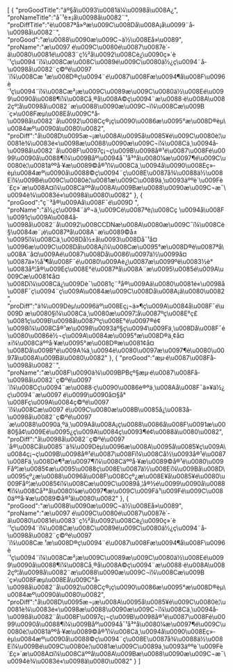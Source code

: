 [
	{
		"proGoodTitle":"äº§å\u0093\u0081ä¼\u0098å\u008A¿",
		"proNameTitle":"å¯¹è±¡å­\u0098å\u0082¨",
		"proDiffTitle":"è\u0087ªå»ºæ\u009C\u008Då\u008A¡å\u0099¨å­\u0098å\u0082¨",
		"proGood":"æ\u0088\u0090æ\u009C¬ä½\u008Eå»\u0089",
		"proName":"æ\u0097 é\u009C\u0080é\u0087\u0087è´­ã\u0080\u0081é\u0083¨ç½²å\u0092\u008Cè¿\u0090ç»´è´¹ç\u0094¨ï¼\u008Cæ\u008C\u0089é\u009C\u0080ä½¿ç\u0094¨å­\u0098å\u0082¨ç©ºé\u0097´ï¼\u008Cæ ¹æ\u008D®ç\u0094¨é\u0087\u008Fæ\u0094¶å\u008F\u0096è´¹ç\u0094¨ï¼\u008Cæ²¡æ\u009C\u0089æ\u009C\u0080ä½\u008Eé\u0099\u0090å\u0088¶ï¼\u008Cå¸®å\u008A©ç\u0094¨æ\u0088·è\u008A\u0082çº¦å­\u0098å\u0082¨æ\u0088\u0090æ\u009C¬ï¼\u008Cæ\u009B´ç»\u008Fæµ\u008Eå\u009C°å­\u0098å\u0082¨å\u0092\u008Cç®¡ç\u0090\u0086æ\u0095°æ\u008D®èµ\u0084æº\u0090ã\u0080\u0082",
		"proDiff":"å\u008D\u0095æ¬¡æ\u008A\u0095å\u0085¥é\u009C\u0080è¦\u0081è¾\u0083é«\u0098æ\u0088\u0090æ\u009C¬ï¼\u008Cä¸\u0094å­\u0098å\u0082¨å\u008F\u0097ç¡¬ç\u009B\u0098å®¹é\u0087\u008Fé\u0099\u0090å\u0088¶ï¼\u009Båº\u0094å¯¹å³°å\u0080¼æ\u0097¶é\u009C\u0080è¦\u0081äººå·¥æ\u0089©å®¹ï¼\u008Cä¸\u0094å\u0090\u008Eç»­èµ\u0084æº\u0090å\u0088©ç\u0094¨ç\u008E\u0087å¾\u0088ä½\u008Eï¼\u009Bé\u009C\u0080è¦\u0081æ\u009C\u0089ä¸\u0093äººè´\u009Fè´£ç»´æ\u008A¤ï¼\u008Cäººå\u008A\u009Bæ\u0088\u0090æ\u009C¬æ¯\u0094è¾\u0083é«\u0098ã\u0080\u0082"
	},
	{
		"proGood":"ç¨³å®\u009Aå\u008F¯é\u009D ",
		"proName":"ä½¿ç\u0094¨äº¬ä¸\u009Cè\u0087ªè¡\u008Cç \u0094å\u008F\u0091ç\u009A\u0084å­\u0098å\u0082¨å\u0092\u008CCDNæ\u008A\u0080æ\u009C¯ï¼\u008Cè§\u0084æ¨¡è\u0087ªå\u008A¨æ\u0089©å±\u0095ï¼\u008Cä¸\u008Då½±å\u0093\u008Då¯¹å¤\u0096æ\u009C\u008Då\u008A¡ï¼\u008Cæ\u0095°æ\u008D®è\u0087ªå\u008A¨å¤\u009Aé\u0087\u008Då\u0086\u0097ä½\u0099å¤\u0087ä»½å¹¶å\u008F¯é\u0080\u009Aè¿\u0087æ\u0099ºè\u0083½è°\u0083åº¦å®\u009Eç\u008E°è\u0087ªå\u008A¨æ\u0095\u0085é\u009A\u009Cæ\u0081¢å¤\u008Dï¼\u008Cä¿\u009Dè¯\u0081ç¨³å®\u009Aã\u0080\u0081é«\u0098å\u008F¯ç\u0094¨ç\u009A\u0084æ\u009C\u008Då\u008A¡ã\u0080\u0082",
		"proDiff":"ä¾\u009Dèµ\u0096äº\u008Eç¡¬ä»¶ç\u009A\u0084å\u008F¯é\u009D æ\u0080§ï¼\u008Cä¸\u0080æ\u0097¦å\u0087ºç\u008E°ç£\u0081ç\u009B\u0098å\u0087ºç\u008E°é\u0097®é¢\u0098ï¼\u008Cå®¹æ\u0098\u0093äº§ç\u0094\u009Fä¸\u008Då\u008F¯é\u0080\u0086è½¬ç\u009A\u0084æ\u0095°æ\u008D®ä¸¢å¤±ï¼\u008Cäººå·¥æ\u0095°æ\u008D®æ\u0081¢å¤\u008Då\u009B°é\u009A¾ä¸\u0094è\u0080\u0097æ\u0097¶è\u0080\u0097å\u008A\u009Bã\u0080\u0082"
	},
	{
		"proGood":"æµ·é\u0087\u008Få­\u0098å\u0082¨",
		"proName":"æ\u008F\u0090ä¾\u009BPBçº§æµ·é\u0087\u008Få­\u0098å\u0082¨ç©ºé\u0097´ï¼\u008Cç\u0094¨æ\u0088·ç\u0090\u0086è®ºä¸\u008Aå\u008F¯ä»¥ä½¿ç\u0094¨æ\u0097 é\u0099\u0090å¤§å°\u008Fç\u009A\u0084ç©ºé\u0097´ï¼\u008Cæ\u0097 é\u009C\u0080æ\u008B\u0085å¿\u0083å­\u0098å\u0082¨ç©ºé\u0097´æ\u0088\u0090ä¸ºä¸\u009Aå\u008A¡ç\u0088\u0086å\u008F\u0091æ\u0080§å¢\u009Eé\u0095¿ç\u009A\u0084ç\u0093¶é¢\u0088ã\u0080\u0082",
		"proDiff":"å­\u0098å\u0082¨ç©ºé\u0097´å®\u008Cå\u0085¨ä¾\u009Dèµ\u0096æ\u008A\u0095å\u0085¥ç\u009A\u0084ç¡¬ç\u009B\u0098å®¹é\u0087\u008Fï¼\u008Cå½\u0093å®¹é\u0087\u008Fä¸\u008Dè¶³æ\u0097¶ï¼\u008Cäººå·¥æ\u0089©å®¹é\u0080\u009Fåº¦æ\u0085¢æ\u0095\u0088ç\u008E\u0087ä½\u008Eï¼\u009Bå\u008D\u0095çº¿æ\u0088\u0096å\u008F\u008Cçº¿æ\u008E¥å\u0085¥é\u0080\u009Fåº¦æ\u0085¢ï¼\u008Cæ\u009C\u0089å¸¦å®½é\u0099\u0090å\u0088¶ï¼\u008Cå³°å\u0080¼æ\u0097¶æ\u009C\u009Fä¹\u009Fé\u009C\u0080äººå·¥æ\u0089©å®¹ã\u0080\u0082"
	},
	{
		"proGood":"æ\u0088\u0090æ\u009C¬ä½\u008Eå»\u0089",
		"proName":"æ\u0097 é\u009C\u0080é\u0087\u0087è´­ã\u0080\u0081é\u0083¨ç½²å\u0092\u008Cè¿\u0090ç»´è´¹ç\u0094¨ï¼\u008Cæ\u008C\u0089é\u009C\u0080ä½¿ç\u0094¨å­\u0098å\u0082¨ç©ºé\u0097´ï¼\u008Cæ ¹æ\u008D®ç\u0094¨é\u0087\u008Fæ\u0094¶å\u008F\u0096è´¹ç\u0094¨ï¼\u008Cæ²¡æ\u009C\u0089æ\u009C\u0080ä½\u008Eé\u0099\u0090å\u0088¶ï¼\u008Cå¸®å\u008A©ç\u0094¨æ\u0088·è\u008A\u0082çº¦å­\u0098å\u0082¨æ\u0088\u0090æ\u009C¬ï¼\u008Cæ\u009B´ç»\u008Fæµ\u008Eå\u009C°å­\u0098å\u0082¨å\u0092\u008Cç®¡ç\u0090\u0086æ\u0095°æ\u008D®èµ\u0084æº\u0090ã\u0080\u0082",
		"proDiff":"å\u008D\u0095æ¬¡æ\u008A\u0095å\u0085¥é\u009C\u0080è¦\u0081è¾\u0083é«\u0098æ\u0088\u0090æ\u009C¬ï¼\u008Cä¸\u0094å­\u0098å\u0082¨å\u008F\u0097ç¡¬ç\u009B\u0098å®¹é\u0087\u008Fé\u0099\u0090å\u0088¶ï¼\u009Båº\u0094å¯¹å³°å\u0080¼æ\u0097¶é\u009C\u0080è¦\u0081äººå·¥æ\u0089©å®¹ï¼\u008Cä¸\u0094å\u0090\u008Eç»­èµ\u0084æº\u0090å\u0088©ç\u0094¨ç\u008E\u0087å¾\u0088ä½\u008Eï¼\u009Bé\u009C\u0080è¦\u0081æ\u009C\u0089ä¸\u0093äººè´\u009Fè´£ç»´æ\u008A¤ï¼\u008Cäººå\u008A\u009Bæ\u0088\u0090æ\u009C¬æ¯\u0094è¾\u0083é«\u0098ã\u0080\u0082"
	}
]